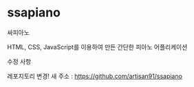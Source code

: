 # ssapiano
싸피아노

HTML, CSS, JavaScript를 이용하여 만든 간단한 피아노 어플리케이션

수정 사항

레포지토리 변경! 새 주소 : https://github.com/artisan91/ssapiano
